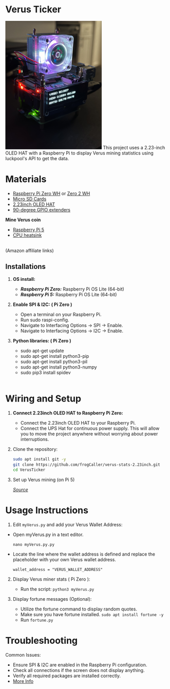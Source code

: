 # Verus Ticker
<img src="images/verusTicker.jpeg" alt="tinySetup1" width="300">
This project uses a 2.23-inch OLED HAT with a Raspberry Pi to display Verus mining statistics using luckpool's API to get the data.

# Materials
* [Raspberry Pi Zero WH](https://amzn.to/49mZVxC) or [Zero 2 WH](https://amzn.to/3Ov69Dm)<br />
* [Micro SD Cards](https://amzn.to/4erXgWD)<br />
* [2.23inch OLED HAT](https://amzn.to/3V2gCKb)<br />
* [90-degree GPIO extenders](https://amzn.to/3Uooea9)<br />

__Mine Verus coin__ <br />
* [Raspberry Pi 5](https://amzn.to/3PGuwie) <br />
* [CPU heatsink](https://amzn.to/3OGf84X)<br />

<br />
(Amazon affiliate links)<br />


## **Installations**

1. **OS install:**
   - ___Raspberry Pi Zero:___ Raspberry Pi OS Lite (64-bit) <br />
   - ___Raspberry Pi 5:___ Raspberry Pi OS Lite (64-bit) <br />
   
2. **Enable SPI & I2C: ( Pi Zero )**
   - Open a terminal on your Raspberry Pi.
   - Run sudo raspi-config.
   - Navigate to Interfacing Options -> SPI -> Enable.
   - Navigate to Interfacing Options -> I2C -> Enable.

3. **Python libraries: ( Pi Zero )**
   - sudo apt-get update
   - sudo apt-get install python3-pip
   - sudo apt-get install python3-pil
   - sudo apt-get install python3-numpy
   - sudo pip3 install spidev
   <br />

# Wiring and Setup
1. **Connect 2.23inch OLED HAT to Raspberry Pi Zero:**
   - Connect the 2.23inch OLED HAT to your Raspberry Pi. <br />
   - Connect the UPS Hat for continuous power supply. This will allow you to move the project anywhere without worrying about power interruptions.

2. Clone the repository:
   ```bash
   sudo apt install git -y
   git clone https://github.com/frogCaller/verus-stats-2.23inch.git
   cd VerusTicker

3. Set up Verus mining (on Pi 5) 

    _[Source](https://github.com/monkins1010/ccminer/releases/tag/v3.8.3a)_
   <br />
# Usage Instructions
1. Edit `myVerus.py` and add your Verus Wallet Address:
  - Open myVerus.py in a text editor.
    ```
    nano myVerus.py.py
    ```
  - Locate the line where the wallet address is defined and replace the placeholder with your own Verus wallet address.
    ```
    wallet_address = "VERUS_WALLET_ADDRESS"
    ```
    
2. Display Verus miner stats  ( Pi Zero ):
   - Run the script: `python3 myVerus.py`

3. Display fortune messages (Optional):
   - Utilize the fortune command to display random quotes.
   - Make sure you have fortune installed. `sudo apt install fortune -y`
   - Run `fortune.py`

# Troubleshooting
Common Issues:
   - Ensure SPI & I2C are enabled in the Raspberry Pi configuration.
   - Check all connections if the screen does not display anything.
   - Verify all required packages are installed correctly.
   - [More Info](https://www.waveshare.com/wiki/2.23inch_OLED_HAT)
